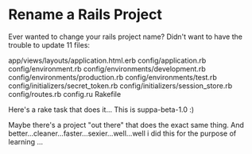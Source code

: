 Rename a Rails Project
====================================================================

Ever wanted to change your rails project name?
Didn't want to have the trouble to update 11 files:

app/views/layouts/application.html.erb
config/application.rb
config/environment.rb
config/environments/development.rb
config/environments/production.rb
config/environments/test.rb
config/initializers/secret_token.rb
config/initializers/session_store.rb  
config/routes.rb
config.ru
Rakefile

Here's a rake task that does it...
This is suppa-beta-1.0 :)

Maybe there's a project "out there" that does the exact same thing. 
And better...cleaner...faster...sexier...well...well
i did this for the purpose of learning ...